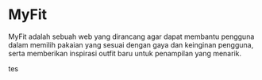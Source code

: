 # MyFit
MyFit adalah sebuah web yang dirancang agar dapat membantu pengguna dalam memilih pakaian yang sesuai dengan gaya dan keinginan pengguna, serta memberikan inspirasi outfit baru untuk penampilan yang menarik.

tes
